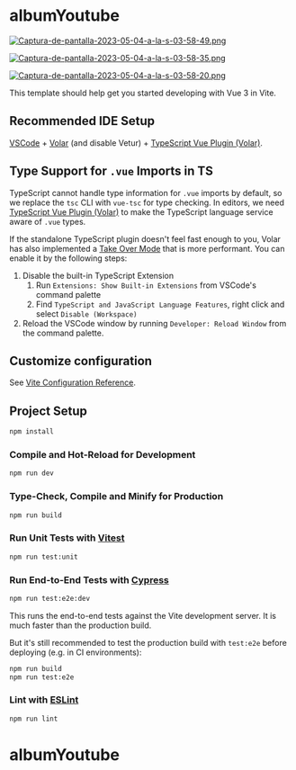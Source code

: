 

# albumYoutube

[![Captura-de-pantalla-2023-05-04-a-la-s-03-58-49.png](https://i.postimg.cc/L5DQYb4G/Captura-de-pantalla-2023-05-04-a-la-s-03-58-49.png)](https://postimg.cc/QKBJvSTq)

[![Captura-de-pantalla-2023-05-04-a-la-s-03-58-35.png](https://i.postimg.cc/fTFpx1fh/Captura-de-pantalla-2023-05-04-a-la-s-03-58-35.png)](https://postimg.cc/2VQ0YctH)

[![Captura-de-pantalla-2023-05-04-a-la-s-03-58-20.png](https://i.postimg.cc/hGKrx06B/Captura-de-pantalla-2023-05-04-a-la-s-03-58-20.png)](https://postimg.cc/4YFVRpXL)

This template should help get you started developing with Vue 3 in Vite.

## Recommended IDE Setup

[VSCode](https://code.visualstudio.com/) + [Volar](https://marketplace.visualstudio.com/items?itemName=Vue.volar) (and disable Vetur) + [TypeScript Vue Plugin (Volar)](https://marketplace.visualstudio.com/items?itemName=Vue.vscode-typescript-vue-plugin).

## Type Support for `.vue` Imports in TS

TypeScript cannot handle type information for `.vue` imports by default, so we replace the `tsc` CLI with `vue-tsc` for type checking. In editors, we need [TypeScript Vue Plugin (Volar)](https://marketplace.visualstudio.com/items?itemName=Vue.vscode-typescript-vue-plugin) to make the TypeScript language service aware of `.vue` types.

If the standalone TypeScript plugin doesn't feel fast enough to you, Volar has also implemented a [Take Over Mode](https://github.com/johnsoncodehk/volar/discussions/471#discussioncomment-1361669) that is more performant. You can enable it by the following steps:

1. Disable the built-in TypeScript Extension
    1) Run `Extensions: Show Built-in Extensions` from VSCode's command palette
    2) Find `TypeScript and JavaScript Language Features`, right click and select `Disable (Workspace)`
2. Reload the VSCode window by running `Developer: Reload Window` from the command palette.

## Customize configuration

See [Vite Configuration Reference](https://vitejs.dev/config/).

## Project Setup

```sh
npm install
```

### Compile and Hot-Reload for Development

```sh
npm run dev
```

### Type-Check, Compile and Minify for Production

```sh
npm run build
```

### Run Unit Tests with [Vitest](https://vitest.dev/)

```sh
npm run test:unit
```

### Run End-to-End Tests with [Cypress](https://www.cypress.io/)

```sh
npm run test:e2e:dev
```

This runs the end-to-end tests against the Vite development server.
It is much faster than the production build.

But it's still recommended to test the production build with `test:e2e` before deploying (e.g. in CI environments):

```sh
npm run build
npm run test:e2e
```

### Lint with [ESLint](https://eslint.org/)

```sh
npm run lint
```
# albumYoutube
